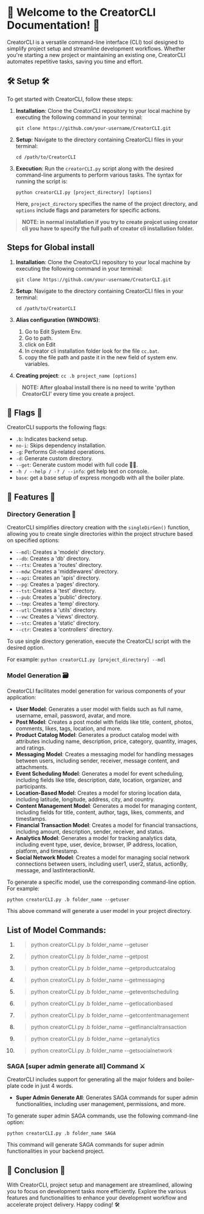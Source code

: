🚀 Welcome to the CreatorCLI Documentation! 🚀
===========================================

CreatorCLI is a versatile command-line interface (CLI) tool designed to simplify project setup and streamline development workflows. Whether you're starting a new project or maintaining an existing one, CreatorCLI automates repetitive tasks, saving you time and effort.

🛠️ Setup 🛠️
---------

To get started with CreatorCLI, follow these steps:

1. **Installation**: Clone the CreatorCLI repository to your local machine by executing the following command in your terminal:

    ```
    git clone https://github.com/your-username/CreatorCLI.git
    ```

2. **Setup**: Navigate to the directory containing CreatorCLI files in your terminal:

    ```
    cd /path/to/CreatorCLI
    ```

3. **Execution**: Run the `creatorCLI.py` script along with the desired command-line arguments to perform various tasks. The syntax for running the script is:

    ```
    python creatorCLI.py [project_directory] [options]
    ```

    Here, `project_directory` specifies the name of the project directory, and `options` include flags and parameters for specific actions.

> __NOTE: in normal installation if you try to create projcet using creator cli you have to specify the full path of creator cli installation folder.__

## Steps for Global install

1. **Installation**: Clone the CreatorCLI repository to your local machine by executing the following command in your terminal:

    ```
    git clone https://github.com/your-username/CreatorCLI.git
    ```

2. **Setup**: Navigate to the directory containing CreatorCLI files in your terminal:

    ```
    cd /path/to/CreatorCLI
    ```
3. **Alias configuration (WINDOWS)**: 
    1. Go to Edit System Env.
    2. Go to path.
    3. click on Edit
    4. In creator cli installation folder look for the file
    ``` cc.bat ```.
    5. copy the file path and paste it in the new field of system env. variables.

4. **Creating project**: 
    ```cc .b project_name [options]```

> __NOTE: After gloabal install there is no need to write 'python CreatorCLI' every time you create a project.__

🚩 Flags 🚩
--------

CreatorCLI supports the following flags:

* `.b`: Indicates backend setup.
* `no-i`: Skips dependency installation.
* `-g`: Performs Git-related operations.
* `-d`: Generate custom directory.
* `--get`: Generate custom model with full code 👩‍💻.
* `-h / --help / -? / --info`: get help text on console.
* `base`: get a base setup of express mongodb with all the boiler plate.

🌟 Features 🌟
-----------

### Directory Generation 📁

CreatorCLI simplifies directory creation with the `singleDirGen()` function, allowing you to create single directories within the project structure based on specified options:

* `--mdl`: Creates a 'models' directory.
* `--db`: Creates a 'db' directory.
* `--rts`: Creates a 'routes' directory.
* `--mdw`: Creates a 'middlewares' directory.
* `--api`: Creates an 'apis' directory.
* `--pg`: Creates a 'pages' directory.
* `--tst`: Creates a 'test' directory.
* `--pub`: Creates a 'public' directory.
* `--tmp`: Creates a 'temp' directory.
* `--utl`: Creates a 'utils' directory.
* `--vw`: Creates a 'views' directory.
* `--stc`: Creates a 'static' directory.
* `--ctr`: Creates a 'controllers' directory.

To use single directory generation, execute the CreatorCLI script with the desired option. 

For example:
```python creatorCLI.py [project_directory] --mdl```

### Model Generation 🗃️

CreatorCLI facilitates model generation for various components of your application:

* **User Model**: Generates a user model with fields such as full name, username, email, password, avatar, and more.
* **Post Model**: Creates a post model with fields like title, content, photos, comments, likes, tags, location, and more.
* **Product Catalog Model**: Generates a product catalog model with attributes including name, description, price, category, quantity, images, and ratings.
* **Messaging Model**: Creates a messaging model for handling messages between users, including sender, receiver, message content, and attachments.
* **Event Scheduling Model**: Generates a model for event scheduling, including fields like title, description, date, location, organizer, and participants.
* **Location-Based Model**: Creates a model for storing location data, including latitude, longitude, address, city, and country.
* **Content Management Model**: Generates a model for managing content, including fields for title, content, author, tags, likes, comments, and timestamps.
* **Financial Transaction Model**: Creates a model for financial transactions, including amount, description, sender, receiver, and status.
* **Analytics Model**: Generates a model for tracking analytics data, including event type, user, device, browser, IP address, location, platform, and timestamp.
* **Social Network Model**: Creates a model for managing social network connections between users, including user1, user2, status, actionBy, message, and lastInteractionAt.

To generate a specific model, use the corresponding command-line option. For example:

```python creatorCLI.py .b folder_name --getuser```

 This above command will generate a user model in your project directory.
## List of Model Commands:
1. > python creatorCLI.py .b folder_name --getuser<br>
1. > python creatorCLI.py .b folder_name --getpost<br>
1. > python creatorCLI.py .b folder_name --getproductcatalog<br>
1. > python creatorCLI.py .b folder_name --getmessaging<br>
1. > python creatorCLI.py .b folder_name --geteventscheduling<br>
1. > python creatorCLI.py .b folder_name --getlocationbased<br>
1. > python creatorCLI.py .b folder_name --getcontentmanagement<br>
1. > python creatorCLI.py .b folder_name --getfinancialtransaction<br>
1. > python creatorCLI.py .b folder_name --getanalytics<br>
1. > python creatorCLI.py .b folder_name --getsocialnetwork<br>

### SAGA [super admin generate all] Command ⚔️

CreatorCLI includes support for generating all the major folders and boiler-plate code in just 4 words.

* **Super Admin Generate All**: Generates SAGA commands for super admin functionalities, including user management, permissions, and more.

To generate super admin SAGA commands, use the following command-line option:

```python creatorCLI.py .b folder_name SAGA```

This command will generate SAGA commands for super admin functionalities in your backend project.

🎉 Conclusion 🎉
-------------

With CreatorCLI, project setup and management are streamlined, allowing you to focus on development tasks more efficiently. Explore the various features and functionalities to enhance your development workflow and accelerate project delivery. Happy coding! 🛠️
